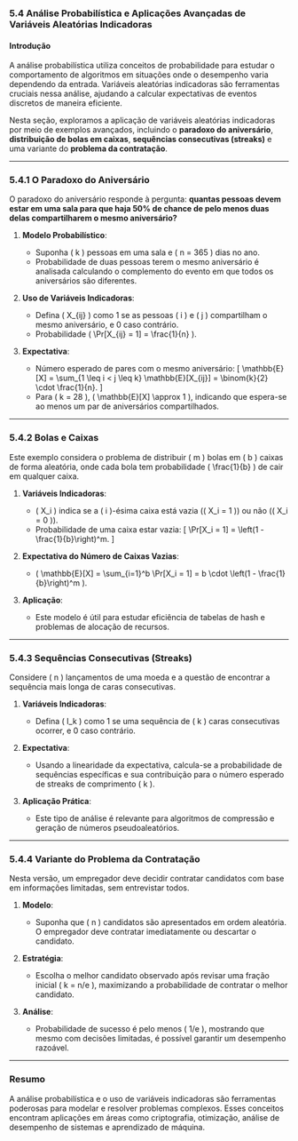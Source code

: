 ### **5.4 Análise Probabilística e Aplicações Avançadas de Variáveis Aleatórias Indicadoras**

#### **Introdução**
A análise probabilística utiliza conceitos de probabilidade para estudar o comportamento de algoritmos em situações onde o desempenho varia dependendo da entrada. Variáveis aleatórias indicadoras são ferramentas cruciais nessa análise, ajudando a calcular expectativas de eventos discretos de maneira eficiente.

Nesta seção, exploramos a aplicação de variáveis aleatórias indicadoras por meio de exemplos avançados, incluindo o **paradoxo do aniversário**, **distribuição de bolas em caixas**, **sequências consecutivas (streaks)** e uma variante do **problema da contratação**.

---

### **5.4.1 O Paradoxo do Aniversário**
O paradoxo do aniversário responde à pergunta: **quantas pessoas devem estar em uma sala para que haja 50% de chance de pelo menos duas delas compartilharem o mesmo aniversário?**

1. **Modelo Probabilístico**:
   - Suponha \( k \) pessoas em uma sala e \( n = 365 \) dias no ano.
   - Probabilidade de duas pessoas terem o mesmo aniversário é analisada calculando o complemento do evento em que todos os aniversários são diferentes.

2. **Uso de Variáveis Indicadoras**:
   - Defina \( X_{ij} \) como 1 se as pessoas \( i \) e \( j \) compartilham o mesmo aniversário, e 0 caso contrário.
   - Probabilidade \( \Pr[X_{ij} = 1] = \frac{1}{n} \).

3. **Expectativa**:
   - Número esperado de pares com o mesmo aniversário:
     \[
     \mathbb{E}[X] = \sum_{1 \leq i < j \leq k} \mathbb{E}[X_{ij}] = \binom{k}{2} \cdot \frac{1}{n}.
     \]
   - Para \( k = 28 \), \( \mathbb{E}[X] \approx 1 \), indicando que espera-se ao menos um par de aniversários compartilhados.

---

### **5.4.2 Bolas e Caixas**
Este exemplo considera o problema de distribuir \( m \) bolas em \( b \) caixas de forma aleatória, onde cada bola tem probabilidade \( \frac{1}{b} \) de cair em qualquer caixa.

1. **Variáveis Indicadoras**:
   - \( X_i \) indica se a \( i \)-ésima caixa está vazia (\( X_i = 1 \)) ou não (\( X_i = 0 \)).
   - Probabilidade de uma caixa estar vazia:
     \[
     \Pr[X_i = 1] = \left(1 - \frac{1}{b}\right)^m.
     \]

2. **Expectativa do Número de Caixas Vazias**:
   - \( \mathbb{E}[X] = \sum_{i=1}^b \Pr[X_i = 1] = b \cdot \left(1 - \frac{1}{b}\right)^m \).

3. **Aplicação**:
   - Este modelo é útil para estudar eficiência de tabelas de hash e problemas de alocação de recursos.

---

### **5.4.3 Sequências Consecutivas (Streaks)**
Considere \( n \) lançamentos de uma moeda e a questão de encontrar a sequência mais longa de caras consecutivas.

1. **Variáveis Indicadoras**:
   - Defina \( I_k \) como 1 se uma sequência de \( k \) caras consecutivas ocorrer, e 0 caso contrário.

2. **Expectativa**:
   - Usando a linearidade da expectativa, calcula-se a probabilidade de sequências específicas e sua contribuição para o número esperado de streaks de comprimento \( k \).

3. **Aplicação Prática**:
   - Este tipo de análise é relevante para algoritmos de compressão e geração de números pseudoaleatórios.

---

### **5.4.4 Variante do Problema da Contratação**
Nesta versão, um empregador deve decidir contratar candidatos com base em informações limitadas, sem entrevistar todos.

1. **Modelo**:
   - Suponha que \( n \) candidatos são apresentados em ordem aleatória. O empregador deve contratar imediatamente ou descartar o candidato.

2. **Estratégia**:
   - Escolha o melhor candidato observado após revisar uma fração inicial \( k = n/e \), maximizando a probabilidade de contratar o melhor candidato.

3. **Análise**:
   - Probabilidade de sucesso é pelo menos \( 1/e \), mostrando que mesmo com decisões limitadas, é possível garantir um desempenho razoável.

---

### **Resumo**
A análise probabilística e o uso de variáveis indicadoras são ferramentas poderosas para modelar e resolver problemas complexos. Esses conceitos encontram aplicações em áreas como criptografia, otimização, análise de desempenho de sistemas e aprendizado de máquina.